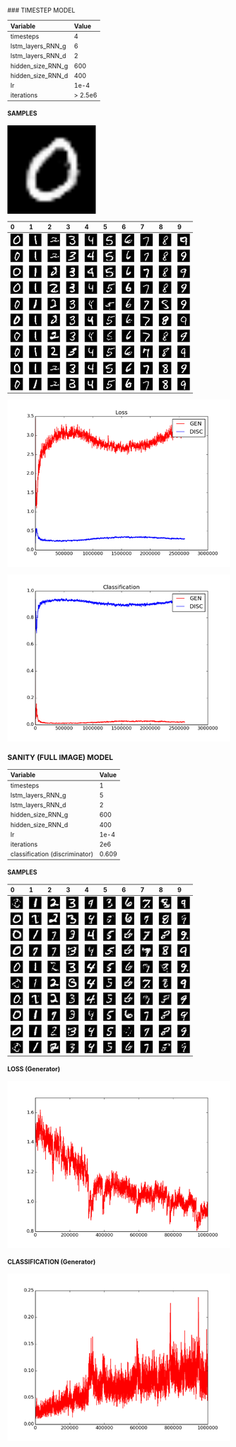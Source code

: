 <dl>
<style>img[alt=drawing] { width: 200px; }</style>
</dl>
### TIMESTEP MODEL

| Variable          | Value     |
| :---------------- | :---------|
| timesteps         | 4         |
| lstm_layers_RNN_g | 6        |
| lstm_layers_RNN_d | 2         |
| hidden_size_RNN_g | 600       |
| hidden_size_RNN_d | 400       |
| lr                | 1e-4    |
| iterations        | > 2.5e6       |

#### SAMPLES
![drawing](full_mod_aug_8/im0_1.png)

|0|1|2|3|4|5|6|7|8|9|
|:---|:---|:---|:---|:---|:---|:---|:---|:---|:---|
|![alt tag](full_mod_aug_8/im0_1.png)|![alt tag](full_mod_aug_8/im1_1.png)|![alt tag](full_mod_aug_8/im2_1.png)|![alt tag](full_mod_aug_8/im3_1.png)|![alt tag](full_mod_aug_8/im4_1.png)|![alt tag](full_mod_aug_8/im5_1.png)|![alt tag](full_mod_aug_8/im6_1.png)|![alt tag](full_mod_aug_8/im7_1.png)|![alt tag](full_mod_aug_8/im8_1.png)|![alt tag](full_mod_aug_8/im9_1.png)|
|![alt tag](full_mod_aug_8/im0_2.png)|![alt tag](full_mod_aug_8/im1_2.png)|![alt tag](full_mod_aug_8/im2_2.png)|![alt tag](full_mod_aug_8/im3_2.png)|![alt tag](full_mod_aug_8/im4_2.png)|![alt tag](full_mod_aug_8/im5_2.png)|![alt tag](full_mod_aug_8/im6_2.png)|![alt tag](full_mod_aug_8/im7_2.png)|![alt tag](full_mod_aug_8/im8_2.png)|![alt tag](full_mod_aug_8/im9_2.png)|
|![alt tag](full_mod_aug_8/im0_3.png)|![alt tag](full_mod_aug_8/im1_3.png)|![alt tag](full_mod_aug_8/im2_3.png)|![alt tag](full_mod_aug_8/im3_3.png)|![alt tag](full_mod_aug_8/im4_3.png)|![alt tag](full_mod_aug_8/im5_3.png)|![alt tag](full_mod_aug_8/im6_3.png)|![alt tag](full_mod_aug_8/im7_3.png)|![alt tag](full_mod_aug_8/im8_3.png)|![alt tag](full_mod_aug_8/im9_3.png)|
|![alt tag](full_mod_aug_8/im0_4.png)|![alt tag](full_mod_aug_8/im1_4.png)|![alt tag](full_mod_aug_8/im2_4.png)|![alt tag](full_mod_aug_8/im3_4.png)|![alt tag](full_mod_aug_8/im4_4.png)|![alt tag](full_mod_aug_8/im5_4.png)|![alt tag](full_mod_aug_8/im6_4.png)|![alt tag](full_mod_aug_8/im7_4.png)|![alt tag](full_mod_aug_8/im8_4.png)|![alt tag](full_mod_aug_8/im9_4.png)|
|![alt tag](full_mod_aug_8/im0_5.png)|![alt tag](full_mod_aug_8/im1_5.png)|![alt tag](full_mod_aug_8/im2_5.png)|![alt tag](full_mod_aug_8/im3_5.png)|![alt tag](full_mod_aug_8/im4_5.png)|![alt tag](full_mod_aug_8/im5_5.png)|![alt tag](full_mod_aug_8/im6_5.png)|![alt tag](full_mod_aug_8/im7_5.png)|![alt tag](full_mod_aug_8/im8_5.png)|![alt tag](full_mod_aug_8/im9_5.png)|
|![alt tag](full_mod_aug_8/im0_6.png)|![alt tag](full_mod_aug_8/im1_6.png)|![alt tag](full_mod_aug_8/im2_6.png)|![alt tag](full_mod_aug_8/im3_6.png)|![alt tag](full_mod_aug_8/im4_6.png)|![alt tag](full_mod_aug_8/im5_6.png)|![alt tag](full_mod_aug_8/im6_6.png)|![alt tag](full_mod_aug_8/im7_6.png)|![alt tag](full_mod_aug_8/im8_6.png)|![alt tag](full_mod_aug_8/im9_6.png)|
|![alt tag](full_mod_aug_8/im0_7.png)|![alt tag](full_mod_aug_8/im1_7.png)|![alt tag](full_mod_aug_8/im2_7.png)|![alt tag](full_mod_aug_8/im3_7.png)|![alt tag](full_mod_aug_8/im4_7.png)|![alt tag](full_mod_aug_8/im5_7.png)|![alt tag](full_mod_aug_8/im6_7.png)|![alt tag](full_mod_aug_8/im7_7.png)|![alt tag](full_mod_aug_8/im8_7.png)|![alt tag](full_mod_aug_8/im9_7.png)|
|![alt tag](full_mod_aug_8/im0_8.png)|![alt tag](full_mod_aug_8/im1_8.png)|![alt tag](full_mod_aug_8/im2_8.png)|![alt tag](full_mod_aug_8/im3_8.png)|![alt tag](full_mod_aug_8/im4_8.png)|![alt tag](full_mod_aug_8/im5_8.png)|![alt tag](full_mod_aug_8/im6_8.png)|![alt tag](full_mod_aug_8/im7_8.png)|![alt tag](full_mod_aug_8/im8_8.png)|![alt tag](full_mod_aug_8/im9_8.png)|
|![alt tag](full_mod_aug_8/im0_9.png)|![alt tag](full_mod_aug_8/im1_9.png)|![alt tag](full_mod_aug_8/im2_9.png)|![alt tag](full_mod_aug_8/im3_9.png)|![alt tag](full_mod_aug_8/im4_9.png)|![alt tag](full_mod_aug_8/im5_9.png)|![alt tag](full_mod_aug_8/im6_9.png)|![alt tag](full_mod_aug_8/im7_9.png)|![alt tag](full_mod_aug_8/im8_9.png)|![alt tag](full_mod_aug_8/im9_9.png)|
|![alt tag](full_mod_aug_8/im0_10.png)|![alt tag](full_mod_aug_8/im1_10.png)|![alt tag](full_mod_aug_8/im2_10.png)|![alt tag](full_mod_aug_8/im3_10.png)|![alt tag](full_mod_aug_8/im4_10.png)|![alt tag](full_mod_aug_8/im5_10.png)|![alt tag](full_mod_aug_8/im6_10.png)|![alt tag](full_mod_aug_8/im7_10.png)|![alt tag](full_mod_aug_8/im8_10.png)|![alt tag](full_mod_aug_8/im9_10.png)|

![alt tag](loss_full_aug_8.png)

![alt tag](classification_full_aug_8.png)

### SANITY (FULL IMAGE) MODEL

| Variable          | Value     |
| :---------------- | :---------|
| timesteps         | 1         |
| lstm_layers_RNN_g | 5        |
| lstm_layers_RNN_d | 2         |
| hidden_size_RNN_g | 600       |
| hidden_size_RNN_d | 400       |
| lr                | 1e-4    |
| iterations        | 2e6       |
| classification (discriminator)        | 0.609      |

#### SAMPLES

|0|1|2|3|4|5|6|7|8|9|
|:---|:---|:---|:---|:---|:---|:---|:---|:---|:---|
|![alt tag](samples/im0_sanity_1.png)|![alt tag](samples/im1_sanity_1.png)|![alt tag](samples/im2_sanity_1.png)|![alt tag](samples/im3_sanity_1.png)|![alt tag](samples/im4_sanity_1.png)|![alt tag](samples/im5_sanity_1.png)|![alt tag](samples/im6_sanity_1.png)|![alt tag](samples/im7_sanity_1.png)|![alt tag](samples/im8_sanity_1.png)|![alt tag](samples/im9_sanity_1.png)|
|![alt tag](samples/im0_sanity_2.png)|![alt tag](samples/im1_sanity_2.png)|![alt tag](samples/im2_sanity_2.png)|![alt tag](samples/im3_sanity_2.png)|![alt tag](samples/im4_sanity_2.png)|![alt tag](samples/im5_sanity_2.png)|![alt tag](samples/im6_sanity_2.png)|![alt tag](samples/im7_sanity_2.png)|![alt tag](samples/im8_sanity_2.png)|![alt tag](samples/im9_sanity_2.png)|
|![alt tag](samples/im0_sanity_3.png)|![alt tag](samples/im1_sanity_3.png)|![alt tag](samples/im2_sanity_3.png)|![alt tag](samples/im3_sanity_3.png)|![alt tag](samples/im4_sanity_3.png)|![alt tag](samples/im5_sanity_3.png)|![alt tag](samples/im6_sanity_3.png)|![alt tag](samples/im7_sanity_3.png)|![alt tag](samples/im8_sanity_3.png)|![alt tag](samples/im9_sanity_3.png)|
|![alt tag](samples/im0_sanity_4.png)|![alt tag](samples/im1_sanity_4.png)|![alt tag](samples/im2_sanity_4.png)|![alt tag](samples/im3_sanity_4.png)|![alt tag](samples/im4_sanity_4.png)|![alt tag](samples/im5_sanity_4.png)|![alt tag](samples/im6_sanity_4.png)|![alt tag](samples/im7_sanity_4.png)|![alt tag](samples/im8_sanity_4.png)|![alt tag](samples/im9_sanity_4.png)|
|![alt tag](samples/im0_sanity_5.png)|![alt tag](samples/im1_sanity_5.png)|![alt tag](samples/im2_sanity_5.png)|![alt tag](samples/im3_sanity_5.png)|![alt tag](samples/im4_sanity_5.png)|![alt tag](samples/im5_sanity_5.png)|![alt tag](samples/im6_sanity_5.png)|![alt tag](samples/im7_sanity_5.png)|![alt tag](samples/im8_sanity_5.png)|![alt tag](samples/im9_sanity_5.png)|
|![alt tag](samples/im0_sanity_6.png)|![alt tag](samples/im1_sanity_6.png)|![alt tag](samples/im2_sanity_6.png)|![alt tag](samples/im3_sanity_6.png)|![alt tag](samples/im4_sanity_6.png)|![alt tag](samples/im5_sanity_6.png)|![alt tag](samples/im6_sanity_6.png)|![alt tag](samples/im7_sanity_6.png)|![alt tag](samples/im8_sanity_6.png)|![alt tag](samples/im9_sanity_6.png)|
|![alt tag](samples/im0_sanity_7.png)|![alt tag](samples/im1_sanity_7.png)|![alt tag](samples/im2_sanity_7.png)|![alt tag](samples/im3_sanity_7.png)|![alt tag](samples/im4_sanity_7.png)|![alt tag](samples/im5_sanity_7.png)|![alt tag](samples/im6_sanity_7.png)|![alt tag](samples/im7_sanity_7.png)|![alt tag](samples/im8_sanity_7.png)|![alt tag](samples/im9_sanity_7.png)|
|![alt tag](samples/im0_sanity_8.png)|![alt tag](samples/im1_sanity_8.png)|![alt tag](samples/im2_sanity_8.png)|![alt tag](samples/im3_sanity_8.png)|![alt tag](samples/im4_sanity_8.png)|![alt tag](samples/im5_sanity_8.png)|![alt tag](samples/im6_sanity_8.png)|![alt tag](samples/im7_sanity_8.png)|![alt tag](samples/im8_sanity_8.png)|![alt tag](samples/im9_sanity_8.png)|
|![alt tag](samples/im0_sanity_9.png)|![alt tag](samples/im1_sanity_9.png)|![alt tag](samples/im2_sanity_9.png)|![alt tag](samples/im3_sanity_9.png)|![alt tag](samples/im4_sanity_9.png)|![alt tag](samples/im5_sanity_9.png)|![alt tag](samples/im6_sanity_9.png)|![alt tag](samples/im7_sanity_9.png)|![alt tag](samples/im8_sanity_9.png)|![alt tag](samples/im9_sanity_9.png)|
|![alt tag](samples/im0_sanity_10.png)|![alt tag](samples/im1_sanity_10.png)|![alt tag](samples/im2_sanity_10.png)|![alt tag](samples/im3_sanity_10.png)|![alt tag](samples/im4_sanity_10.png)|![alt tag](samples/im5_sanity_10.png)|![alt tag](samples/im6_sanity_10.png)|![alt tag](samples/im7_sanity_10.png)|![alt tag](samples/im8_sanity_10.png)|![alt tag](samples/im9_sanity_10.png)|

#### LOSS (Generator)

![alt tag](loss.png)

#### CLASSIFICATION (Generator)

![alt tag](classification.png)

